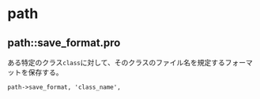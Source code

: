 # path

## path::save_format.pro
ある特定のクラス`class`に対して、そのクラスのファイル名を規定するフォーマットを保存する。
```
path->save_format, 'class_name', 
```
